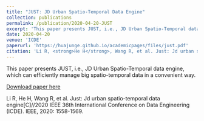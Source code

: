 ```yaml
---
title: "JUST: JD Urban Spatio-Temporal Data Engine"
collection: publications
permalink: /publication/2020-04-20-JUST
excerpt: 'This paper presents JUST, i.e., JD Urban Spatio-Temporal data engine, which can efficiently manage big spatio-temporal data in a convenient way.'
date: 2020-04-20
venue: 'ICDE'
paperurl: 'https://huajunge.github.io/academicpages/files/just.pdf'
citation: 'Li R, <strong>He H</strong>, Wang R, et al. Just: Jd urban spatio-temporal data engine[C]//2020 IEEE 36th International Conference on Data Engineering (ICDE). IEEE, 2020: 1558-1569. <strong>(ICDE 2020)</strong>'
---
```

This paper presents JUST, i.e., JD Urban Spatio-Temporal data engine, which can efficiently manage big spatio-temporal data in a convenient way.

[Download paper here](https://huajunge.github.io/academicpages/files/just.pdf)

Li R, He H, Wang R, et al. Just: Jd urban spatio-temporal data engine[C]//2020 IEEE 36th International Conference on Data Engineering (ICDE). IEEE, 2020: 1558-1569.
